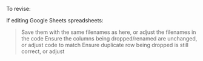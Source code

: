 To revise:

If editing Google Sheets spreadsheets:
> Save them with the same filenames as here, or adjust the filenames in the code
> Ensure the columns being dropped/renamed are unchanged, or adjust code to match
> Ensure duplicate row being dropped is still correct, or adjust

